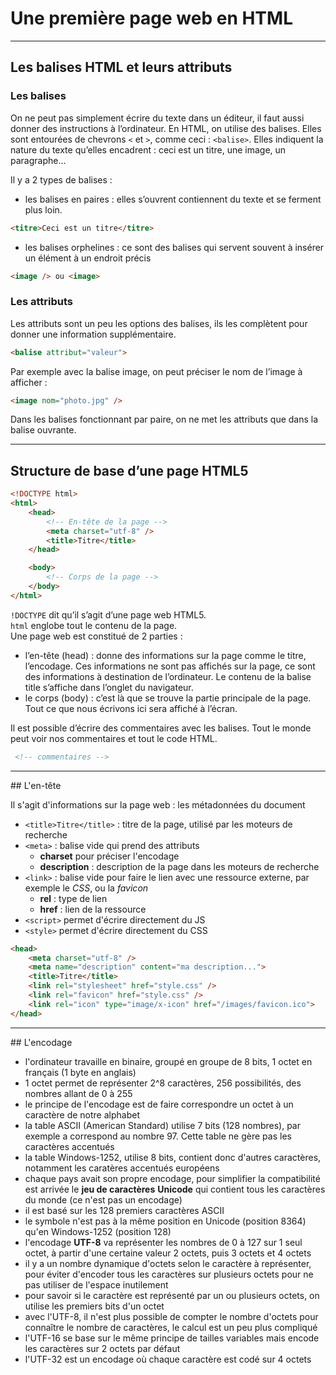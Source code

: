 # Une première page web en HTML

----

## Les balises HTML et leurs attributs

### Les balises

On ne peut pas simplement écrire du texte dans un éditeur, il faut aussi donner des instructions à l’ordinateur. En HTML, on utilise des balises. Elles sont entourées de chevrons `<` et `>`, comme ceci : `<balise>`. Elles indiquent la nature du texte qu’elles encadrent : ceci est un titre, une image, un paragraphe…

Il y a 2 types de balises :
- les balises en paires : elles s’ouvrent contiennent du texte et se ferment plus loin.
```html
<titre>Ceci est un titre</titre>
```
- les balises orphelines : ce sont des balises qui servent souvent à insérer un élément à un endroit précis
```html
<image /> ou <image>
```

### Les attributs
Les attributs sont un peu les options des balises, ils les complètent pour donner une information supplémentaire.
```html
<balise attribut="valeur">
  ```
Par exemple avec la balise image, on peut préciser le nom de l’image à afficher :
```html
<image nom="photo.jpg" />
```

Dans les balises fonctionnant par paire, on ne met les attributs que dans la balise ouvrante.

----

## Structure de base d’une page HTML5

```html
<!DOCTYPE html>
<html>
    <head>
        <!-- En-tête de la page -->
        <meta charset="utf-8" />
        <title>Titre</title>
    </head>

    <body>
        <!-- Corps de la page -->
    </body>
</html>
```

`!DOCTYPE`  dit qu’il s’agit d’une page web HTML5.  
`html` englobe tout le contenu de la page.  
Une page web est constitué de 2 parties :
- l’en-tête (head) : donne des informations sur la page comme le titre, l’encodage. Ces informations ne sont pas affichés sur la page, ce sont des informations à destination de l’ordinateur. Le contenu de la balise title s’affiche dans l’onglet du navigateur.
- le corps (body) : c’est là que se trouve la partie principale de la page. Tout ce que nous écrivons ici sera affiché à l’écran.

Il est possible d’écrire des commentaires avec les balises. Tout le monde peut voir nos commentaires et tout le code HTML.
```html
 <!-- commentaires -->
 ```
 
----

## L'en-tête <head>

Il s'agit d'informations sur la page web : les métadonnées du document
- `<title>Titre</title>` : titre de la page, utilisé par les moteurs de recherche
- `<meta>` : balise vide qui prend des attributs
    - **charset** pour préciser l'encodage
    - **description** : description de la page dans les moteurs de recherche
- `<link>` : balise vide pour faire le lien avec une ressource externe, par exemple le *CSS*, ou la *favicon*
    - **rel** : type de lien
    - **href** : lien de la ressource
- `<script>` permet d'écrire directement du JS
- `<style>` permet d'écrire directement du CSS


```html
<head>
    <meta charset="utf-8" />
    <meta name="description" content="ma description...">
    <title>Titre</title>
    <link rel="stylesheet" href="style.css" />
    <link rel="favicon" href="style.css" />
    <link rel="icon" type="image/x-icon" href="/images/favicon.ico">
</head>
```

----

## L'encodage

- l'ordinateur travaille en binaire, groupé en groupe de 8 bits, 1 octet en français (1 byte en anglais)
- 1 octet permet de représenter 2^8 caractères, 256 possibilités, des nombres allant de 0 à 255
- le principe de l'encodage est de faire correspondre un octet à un caractère de notre alphabet
- la table ASCII (American Standard) utilise 7 bits (128 nombres), par exemple a correspond au nombre 97. Cette table ne gère pas les caractères accentués
- la table Windows-1252, utilise 8 bits, contient donc d'autres caractères, notamment les caratères accentués européens
- chaque pays avait son propre encodage, pour simplifier la compatibilité est arrivée le **jeu de caractères** **Unicode** qui contient tous les caractères du monde (ce n'est pas un encodage)
- il est basé sur les 128 premiers caractères ASCII
- le symbole n'est pas à la même position en Unicode (position 8364) qu'en Windows-1252 (position 128)
- l'encodage **UTF-8** va représenter les nombres de 0 à 127 sur 1 seul octet, à partir d'une certaine valeur 2 octets, puis 3 octets et 4 octets
- il y a un nombre dynamique d'octets selon le caractère à représenter, pour éviter d'encoder tous les caractères sur plusieurs octets pour ne pas utiliser de l'espace inutilement
- pour savoir si le caractère est représenté par un ou plusieurs octets, on utilise les premiers bits d'un octet
- avec l'UTF-8, il n'est plus possible de compter le nombre d'octets pour connaître le nombre de caractères, le calcul est un peu plus compliqué
- l'UTF-16 se base sur le même principe de tailles variables mais encode les caractères sur 2 octets par défaut
- l'UTF-32 est un encodage où chaque caractère est codé sur 4 octets

